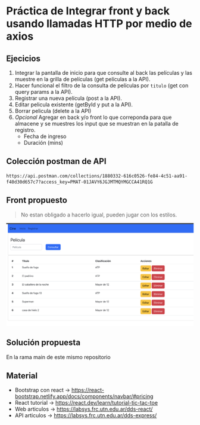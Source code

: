 # Práctica de Integrar front y back usando llamadas HTTP por medio de axios

## Ejecicios
1. Integrar la pantalla de inicio para que consulte al back las películas y las muestre en la grilla de películas (get películas a la API).
2. Hacer funcional el filtro de la consulta de películas por `titulo` (get con query params a la API).
3. Registrar una nueva película  (post a la API).
4. Editar pelicula existente (getById y put a la API).
5. Borrar pelicula  (delete a la API)
6. *Opcional* Agregar en back y/o front lo que correponda para que almacene y se muestres los input que se muestran en la patalla de registro. 
    - Fecha de ingreso
    - Duración (mins)

## Colección postman de API 
```
https://api.postman.com/collections/1880332-616c0526-fe84-4c51-aa91-f40d30d657c7?access_key=PMAT-01JAVY6JGJMTMQYMGCCA41RQ1G
```

## Front propuesto
> No estan obligado a hacerlo igual, pueden jugar con los estilos.

![img](./front-propuesto.png)

## Solución propuesta 
En la rama main de este mismo repositorio

## Material
- Bootstrap con react -> https://react-bootstrap.netlify.app/docs/components/navbar/#pricing
- React tutorial -> https://react.dev/learn/tutorial-tic-tac-toe
- Web articulos -> https://labsys.frc.utn.edu.ar/dds-react/ 
- API articulos -> https://labsys.frc.utn.edu.ar/dds-express/

